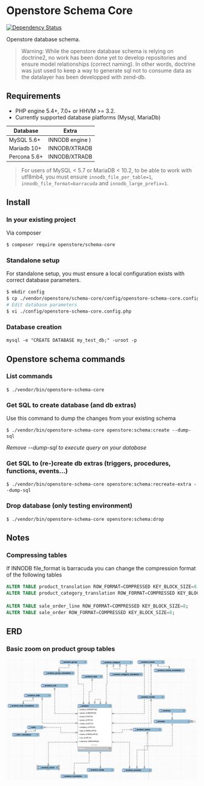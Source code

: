 # Openstore Schema Core

[![Dependency Status](https://www.versioneye.com/user/projects/5677ba2b107997003e0011c3/badge.svg?style=flat)](https://www.versioneye.com/user/projects/5677ba2b107997003e0011c3)

Openstore database schema.

> Warning: While the openstore database schema is relying on doctrine2, no work
> has been done yet to develop repositories and ensure model relationships (correct naming).
> In other words, doctrine was just used to keep a way to generate sql not to consume data
> as the datalayer has been developped with zend-db.

## Requirements

- PHP engine 5.4+, 7.0+ or HHVM >= 3.2.
- Currently supported database platforms (Mysql, MariaDb)

| Database      | Extra              |
|---------------|--------------------|
| MySQL 5.6+    | INNODB engine  )   |
| Mariadb 10+   | INNODB/XTRADB      |
| Percona 5.6+  | INNODB/XTRADB      |

> For users of MySQL < 5.7 or MariaDB < 10.2, to be able to work with utf8mb4,
> you must ensure `innodb_file_per_table=1`, `innodb_file_format=barracuda` and `innodb_large_prefix=1`.

## Install

### In your existing project

Via composer

```sh
$ composer require openstore/schema-core
```
    
### Standalone setup

For standalone setup, you must ensure a local configuration exists with
correct database parameters.

```sh
$ mkdir config
$ cp ./vendor/openstore/schema-core/config/openstore-schema-core.config.php.dist ./config/openstore-schema-core.config.php
# Edit database parameters
$ vi ./config/openstore-schema-core.config.php
```

### Database creation

```console
mysql -e "CREATE DATABASE my_test_db;" -uroot -p
```


## Openstore schema commands

### List commands

```console
$ ./vendor/bin/openstore-schema-core
```

### Get SQL to create database (and db extras)

Use this command to dump the changes from your existing schema

```console
$ ./vendor/bin/openstore-schema-core openstore:schema:create --dump-sql
```

*Remove --dump-sql to execute query on your database*


### Get SQL to (re-)create db extras (triggers, procedures, functions, events...)

```console
$ ./vendor/bin/openstore-schema-core openstore:schema:recreate-extra --dump-sql
```

### Drop database (only testing environment)

```console
$ ./vendor/bin/openstore-schema-core openstore:schema:drop 
```

## Notes

### Compressing tables

If INNODB file_format is barracuda you can change the compression format of the following tables

```sql
ALTER TABLE product_translation ROW_FORMAT=COMPRESSED KEY_BLOCK_SIZE=8;
ALTER TABLE product_category_translation ROW_FORMAT=COMPRESSED KEY_BLOCK_SIZE=8;

ALTER TABLE sale_order_line ROW_FORMAT=COMPRESSED KEY_BLOCK_SIZE=8;
ALTER TABLE sale_order ROW_FORMAT=COMPRESSED KEY_BLOCK_SIZE=8;
```

## ERD

### Basic zoom on product group tables

![product_erd_image](https://raw.githubusercontent.com/belgattitude/openstore-schema-core/master/doc/image/erd-zoom-product.jpg "Product erd")

	